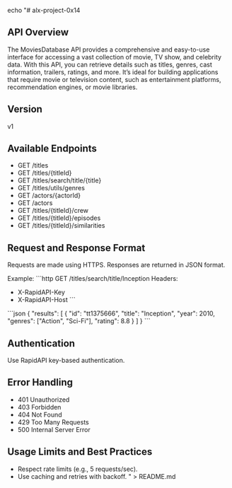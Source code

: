 echo "# alx-project-0x14

## API Overview

The MoviesDatabase API provides a comprehensive and easy-to-use interface for accessing a vast collection of movie, TV show, and celebrity data. With this API, you can retrieve details such as titles, genres, cast information, trailers, ratings, and more. It’s ideal for building applications that require movie or television content, such as entertainment platforms, recommendation engines, or movie libraries.

## Version

v1

## Available Endpoints

- GET /titles
- GET /titles/{titleId}
- GET /titles/search/title/{title}
- GET /titles/utils/genres
- GET /actors/{actorId}
- GET /actors
- GET /titles/{titleId}/crew
- GET /titles/{titleId}/episodes
- GET /titles/{titleId}/similarities

## Request and Response Format

Requests are made using HTTPS. Responses are returned in JSON format.

Example:
\`\`\`http
GET /titles/search/title/Inception
Headers:
- X-RapidAPI-Key
- X-RapidAPI-Host
\`\`\`

\`\`\`json
{
  \"results\": [
    {
      \"id\": \"tt1375666\",
      \"title\": \"Inception\",
      \"year\": 2010,
      \"genres\": [\"Action\", \"Sci-Fi\"],
      \"rating\": 8.8
    }
  ]
}
\`\`\`

## Authentication

Use RapidAPI key-based authentication.

## Error Handling

- 401 Unauthorized
- 403 Forbidden
- 404 Not Found
- 429 Too Many Requests
- 500 Internal Server Error

## Usage Limits and Best Practices

- Respect rate limits (e.g., 5 requests/sec).
- Use caching and retries with backoff.
" > README.md
